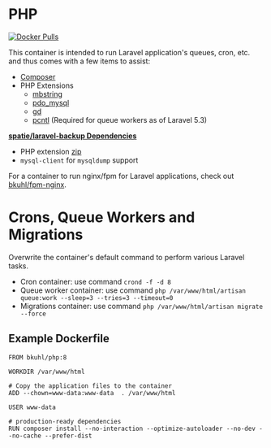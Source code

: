 # PHP

[![Docker Pulls](https://img.shields.io/docker/pulls/bkuhl/php.svg)](https://hub.docker.com/r/bkuhl/php)

This container is intended to run Laravel application's queues, cron, etc. and thus comes with a few items to assist:

 * [Composer](https://getcomposer.org)
 * PHP Extensions
   * [mbstring](http://php.net/manual/en/book.mbstring.php)
   * [pdo_mysql](http://php.net/manual/en/ref.pdo-mysql.php)
   * [gd](http://php.net/manual/en/book.image.php)
   * [pcntl](http://php.net/manual/en/book.pcntl.php) (Required for queue workers as of Laravel 5.3)
   
**[spatie/laravel-backup Dependencies](https://github.com/spatie/laravel-backup)**
 * PHP extension [zip](http://php.net/manual/en/book.zip.php)
 * `mysql-client` for `mysqldump` support
 
For a container to run nginx/fpm for Laravel applications,  check out [bkuhl/fpm-nginx](https://github.com/bkuhl/fpm-nginx).
 
# Crons, Queue Workers and Migrations

Overwrite the container's default command to perform various Laravel tasks.

 * Cron container: use command `crond -f -d 8`
 * Queue worker container: use command `php /var/www/html/artisan queue:work --sleep=3 --tries=3 --timeout=0`
 * Migrations container: use command `php /var/www/html/artisan migrate --force`
## Example Dockerfile

```
FROM bkuhl/php:8

WORKDIR /var/www/html

# Copy the application files to the container
ADD --chown=www-data:www-data  . /var/www/html

USER www-data

# production-ready dependencies
RUN composer install --no-interaction --optimize-autoloader --no-dev --no-cache --prefer-dist
```
